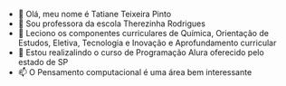 - 👋 Olá, meu nome é Tatiane Teixeira Pinto
- 👀 Sou professora da escola Therezinha Rodrigues
- 🌱 Leciono os componentes curriculares de Química, Orientação de Estudos, Eletiva, Tecnologia e Inovação e Aprofundamento curricular
- 💞️ Estou realizalindo o curso de Programação Alura oferecido pelo estado de SP
- 📫 O Pensamento computacional é uma área bem interessante 

<!---
proftati2/proftati2 is a ✨ special ✨ repository because its `README.md` (this file) appears on your GitHub profile.
You can click the Preview link to take a look at your changes.
--->
